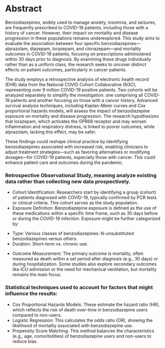 # Abstract

Benzodiazepines, widely used to manage anxiety, insomnia, and seizures, are frequently prescribed to COVID-19 patients, including those with a history of cancer. However, their impact on mortality and disease progression in these populations remains underexplored. This study aims to evaluate the association between four specific benzodiazepines—alprazolam, diazepam, lorazepam, and clonazepam—and mortality outcomes in COVID-19 patients, focusing on prescriptions administered within 30 days prior to diagnosis. By examining these drugs individually rather than as a uniform class, the research seeks to uncover distinct effects on patient outcomes, particularly in cancer patients.

The study employs a retrospective analysis of electronic health record (EHR) data from the National COVID Cohort Collaborative (N3C), representing over 9 million COVID-19 positive patients. Two cohorts will be analyzed separately to simplify the investigation: one comprising all COVID-19 patients and another focusing on those with a cancer history. Advanced survival analysis techniques, including Kaplan-Meier curves and Cox proportional hazards models, will assess the impact of benzodiazepine exposure on mortality and disease progression. The research hypothesizes that lorazepam, which activates the GPR68 receptor and may worsen inflammation and respiratory distress, is linked to poorer outcomes, while alprazolam, lacking this effect, may be safer.

These findings could reshape clinical practice by identifying benzodiazepines associated with increased risk, enabling clinicians to adjust treatment strategies—such as favoring alternatives or modifying dosages—for COVID-19 patients, especially those with cancer. This could enhance patient care and outcomes during the pandemic.


### Retrospective Observational Study, meaning analyze existing data rather than collecting new data prospectively.
*	Cohort Identification: Researchers start by identifying a group (cohort) of patients diagnosed with COVID-19, typically confirmed by PCR tests or clinical criteria. This cohort serves as the study population.
*	Exposure Definition: Benzodiazepine exposure is defined as the use of these medications within a specific time frame, such as 30 days before or during the COVID-19 infection. Exposure might be further categorized by: 

+	Type: Various classes of benzodiazepines: N-unsubstituted benzodiazepines versus others.
+ 	Duration: Short-term vs. chronic use.

* Outcome Measurement: The primary outcome is mortality, often measured as death within a set period after diagnosis (e.g., 30 days) or during hospitalization. Some studies also explore secondary outcomes like ICU admission or the need for mechanical ventilation, but mortality remains the main focus.

### Statistical techniques used to account for factors that might influence the results:
*	Cox Proportional Hazards Models: These estimate the hazard ratio (HR), which reflects the risk of death over-time in benzodiazepine users compared to non-users.
*	Logistic Regression: This calculates the odds ratio (OR), showing the likelihood of mortality associated with benzodiazepine use.
*	Propensity Score Matching: This method balances the characteristics (e.g., age, comorbidities) of benzodiazepine users and non-users to reduce bias.
